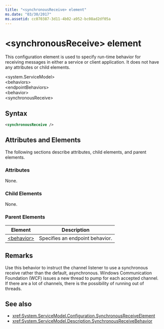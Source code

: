 ```yaml
---
title: "<synchronousReceive> element"
ms.date: "03/30/2017"
ms.assetid: cc070387-3d11-4b02-a952-bc08ad2df05a
---
```

# \<synchronousReceive> element
This configuration element is used to specify run-time behavior for receiving messages in either a service or client application. It does not have any attributes or child elements.  
  
 \<system.ServiceModel>  
\<behaviors>  
\<endpointBehaviors>  
\<behavior>  
\<synchronousReceive>  
  
## Syntax  
  
```xml  
<synchronousReceive />
```  
  
## Attributes and Elements  
 The following sections describe attributes, child elements, and parent elements.  
  
### Attributes  
 None.  
  
### Child Elements  
 None.  
  
### Parent Elements  
  
|Element|Description|  
|-------------|-----------------|  
|[\<behavior>](../../../../../docs/framework/configure-apps/file-schema/wcf/behavior-of-endpointbehaviors.md)|Specifies an endpoint behavior.|  
  
## Remarks  
 Use this behavior to instruct the channel listener to use a synchronous receive rather than the default, asynchronous. Windows Communication Foundation (WCF) issues a new thread to pump for each accepted channel. If there are a lot of channels, there is the possibility of running out of threads.  
  
## See also
- <xref:System.ServiceModel.Configuration.SynchronousReceiveElement>
- <xref:System.ServiceModel.Description.SynchronousReceiveBehavior>
